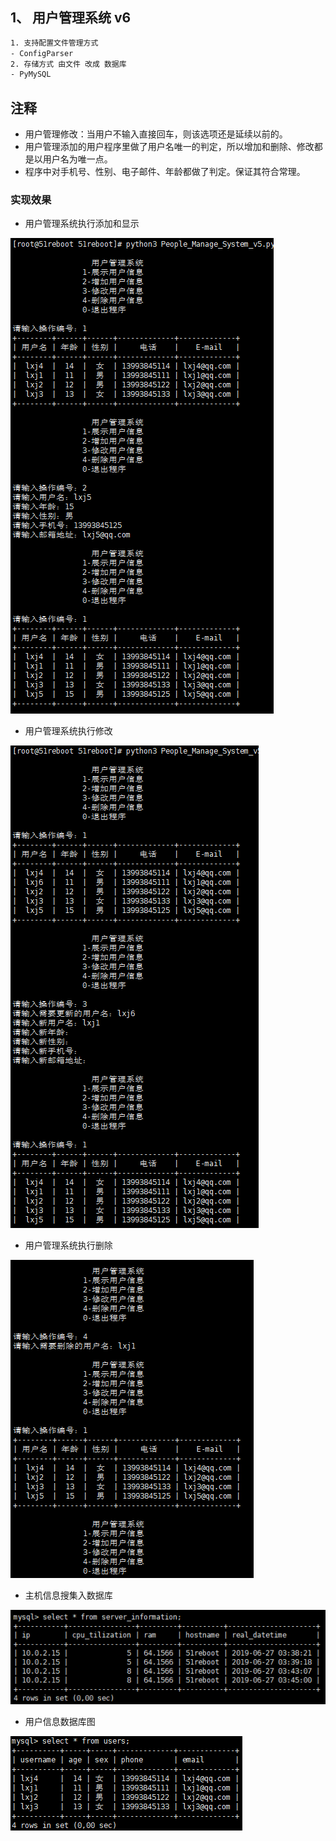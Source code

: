 ## 1、 用户管理系统 v6
```bash
1. 支持配置文件管理方式 
- ConfigParser
2. 存储方式 由文件 改成 数据库
- PyMySQL
```

## 注释

- 用户管理修改：当用户不输入直接回车，则该选项还是延续以前的。
- 用户管理添加的用户程序里做了用户名唯一的判定，所以增加和删除、修改都是以用户名为唯一点。
- 程序中对手机号、性别、电子邮件、年龄都做了判定。保证其符合常理。

### 实现效果

- 用户管理系统执行添加和显示

![image](https://github.com/luojunquan/Image/blob/master/images/1.png?raw=true)

- 用户管理系统执行修改

![image](https://github.com/luojunquan/Image/blob/master/images/%E4%BF%AE%E6%94%B9.png?raw=true)

- 用户管理系统执行删除

![image](https://github.com/luojunquan/Image/blob/master/images/%E5%88%A0%E9%99%A4.png?raw=true)

- 主机信息搜集入数据库

![image](https://github.com/luojunquan/Image/blob/master/images/server_information.png?raw=true)

- 用户信息数据库图

![image](https://github.com/luojunquan/Image/blob/master/images/users.png?raw=true)


